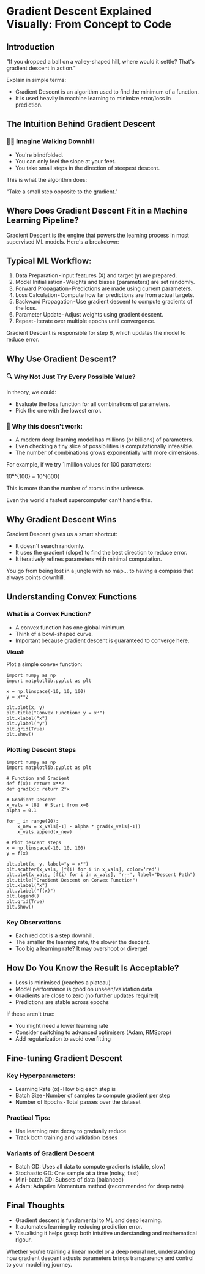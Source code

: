 # Gradient Descent Explained Visually: From Concept to Code

## Introduction
"If you dropped a ball on a valley-shaped hill, where would it settle? That's gradient descent in action."

Explain in simple terms:
- Gradient Descent is an algorithm used to find the minimum of a function.
- It is used heavily in machine learning to minimize error/loss in prediction.

## The Intuition Behind Gradient Descent
### 🚶‍♂️ Imagine Walking Downhill
- You're blindfolded.
- You can only feel the slope at your feet.
- You take small steps in the direction of steepest descent.

This is what the algorithm does:

"Take a small step opposite to the gradient."

## Where Does Gradient Descent Fit in a Machine Learning Pipeline?
Gradient Descent is the engine that powers the learning process in most supervised ML models. Here's a breakdown:

## Typical ML Workflow:
1. Data Preparation - Input features (X) and target (y) are prepared.
2. Model Initialisation - Weights and biases (parameters) are set randomly.
3. Forward Propagation - Predictions are made using current parameters.
4. Loss Calculation - Compute how far predictions are from actual targets.
5. Backward Propagation - Use gradient descent to compute gradients of the loss.
6. Parameter Update - Adjust weights using gradient descent.
7. Repeat - Iterate over multiple epochs until convergence.

Gradient Descent is responsible for step 6, which updates the model to reduce error.

## Why Use Gradient Descent?
### 🔍 Why Not Just Try Every Possible Value?
In theory, we could:
- Evaluate the loss function for all combinations of parameters.
- Pick the one with the lowest error.

### 🚫 Why this doesn't work:
- A modern deep learning model has millions (or billions) of parameters.
- Even checking a tiny slice of possibilities is computationally infeasible.
- The number of combinations grows exponentially with more dimensions.

For example, if we try 1 million values for 100 parameters:

10⁶^{100} = 10^{600}

This is more than the number of atoms in the universe.

Even the world's fastest supercomputer can't handle this.

## Why Gradient Descent Wins
Gradient Descent gives us a smart shortcut:
- It doesn't search randomly.
- It uses the gradient (slope) to find the best direction to reduce error.
- It iteratively refines parameters with minimal computation.

You go from being lost in a jungle with no map…
to having a compass that always points downhill.

## Understanding Convex Functions
### What is a Convex Function?
- A convex function has one global minimum.
- Think of a bowl-shaped curve.
- Important because gradient descent is guaranteed to converge here.

**Visual**:

Plot a simple convex function:
```
import numpy as np  
import matplotlib.pyplot as plt  

x = np.linspace(-10, 10, 100)  
y = x**2  

plt.plot(x, y)  
plt.title("Convex Function: y = x²")  
plt.xlabel("x")  
plt.ylabel("y")  
plt.grid(True)  
plt.show()
```

### Plotting Descent Steps
```
import numpy as np  
import matplotlib.pyplot as plt  

# Function and Gradient  
def f(x): return x**2  
def grad(x): return 2*x  

# Gradient Descent  
x_vals = [8]  # Start from x=8  
alpha = 0.1  

for _ in range(20):  
    x_new = x_vals[-1] - alpha * grad(x_vals[-1])  
    x_vals.append(x_new)  

# Plot descent steps  
x = np.linspace(-10, 10, 100)  
y = f(x)  

plt.plot(x, y, label="y = x²")  
plt.scatter(x_vals, [f(i) for i in x_vals], color='red')  
plt.plot(x_vals, [f(i) for i in x_vals], 'r--', label="Descent Path")  
plt.title("Gradient Descent on Convex Function")  
plt.xlabel("x")  
plt.ylabel("f(x)")  
plt.legend()  
plt.grid(True)  
plt.show()
```

### Key Observations
- Each red dot is a step downhill.
- The smaller the learning rate, the slower the descent.
- Too big a learning rate? It may overshoot or diverge!

## How Do You Know the Result Is Acceptable?
- Loss is minimised (reaches a plateau)
- Model performance is good on unseen/validation data
- Gradients are close to zero (no further updates required)
- Predictions are stable across epochs

If these aren't true:
- You might need a lower learning rate
- Consider switching to advanced optimisers (Adam, RMSprop)
- Add regularization to avoid overfitting

## Fine-tuning Gradient Descent
### Key Hyperparameters:
- Learning Rate (α) - How big each step is
- Batch Size - Number of samples to compute gradient per step
- Number of Epochs - Total passes over the dataset

### Practical Tips:
- Use learning rate decay to gradually reduce
- Track both training and validation losses

### Variants of Gradient Descent
- Batch GD: Uses all data to compute gradients (stable, slow)
- Stochastic GD: One sample at a time (noisy, fast)
- Mini-batch GD: Subsets of data (balanced)
- Adam: Adaptive Momentum method (recommended for deep nets)

## Final Thoughts
- Gradient descent is fundamental to ML and deep learning.
- It automates learning by reducing prediction error.
- Visualising it helps grasp both intuitive understanding and mathematical rigour.

Whether you're training a linear model or a deep neural net, understanding how gradient descent adjusts parameters brings transparency and control to your modelling journey.